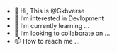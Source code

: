 - 👋 Hi, This is @Gkbverse
- 👀 I’m interested in Devlopment
- 🌱 I’m currently learning ...
- 💞️ I’m looking to collaborate on ...
- 📫 How to reach me ...

<!---
Gkbverse/Gkbverse is a ✨ special ✨ repository because its `README.md` (this file) appears on your GitHub profile.
You can click the Preview link to take a look at your changes.
--->
